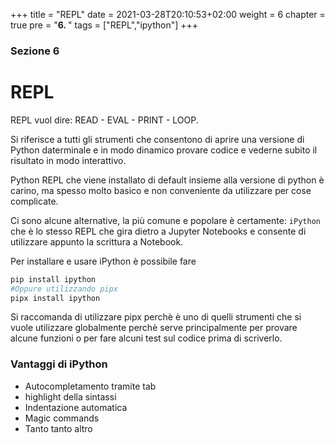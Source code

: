 +++
title = "REPL"
date = 2021-03-28T20:10:53+02:00
weight = 6
chapter = true
pre = "<b>6. </b>"
tags = ["REPL","ipython"]
+++

<!-- Hotjar Tracking Code for https://pythonbiellagroup.it -->
<script>
    (function(h,o,t,j,a,r){
        h.hj=h.hj||function(){(h.hj.q=h.hj.q||[]).push(arguments)};
        h._hjSettings={hjid:2847436,hjsv:6};
        a=o.getElementsByTagName('head')[0];
        r=o.createElement('script');r.async=1;
        r.src=t+h._hjSettings.hjid+j+h._hjSettings.hjsv;
        a.appendChild(r);
    })(window,document,'https://static.hotjar.com/c/hotjar-','.js?sv=');
</script>

### Sezione 6

# REPL
REPL vuol dire: READ - EVAL - PRINT - LOOP.

Si riferisce a tutti gli strumenti che consentono di aprire una versione di Python daterminale e in modo dinamico provare codice e vederne subito il risultato in modo interattivo.

Python REPL che viene installato di default insieme alla versione di python è carino, ma spesso molto basico e non conveniente da utilizzare per cose complicate.

Ci sono alcune alternative, la più comune e popolare è certamente: `iPython` che è lo stesso REPL che gira dietro a Jupyter Notebooks e consente di utilizzare appunto la scrittura a Notebook.

Per installare e usare iPython è possibile fare

```bash
pip install ipython
#Oppure utilizzando pipx
pipx install ipython
```

Si raccomanda di utilizzare pipx perchè è uno di quelli strumenti che si vuole utilizzare globalmente perchè serve principalmente per provare alcune funzioni o per fare alcuni test sul codice prima di scriverlo.

### Vantaggi di iPython

- Autocompletamento tramite tab
- highlight della sintassi
- Indentazione automatica
- Magic commands
- Tanto tanto altro